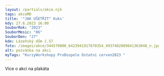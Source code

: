 ```yaml
---
layout: /partials/akce.njk
tags: akceMD
title: '"JAK UŠETŘIT" Kuks'
kdy: 27.6.2023 16:00
SouborRok: "2023"
SouborMesic: "06"
SouborDen: "27"
kde: Lázeňský dům č.57
foto: /images/akce/344570800_6423941917670354_4937402089641363048_n.jpg
alt: pozvánka na akci
myTags: "KurzyWorkshopy ProDospele Ostatni cerven2023 "
---
```

V﻿íce o akci na plakáta